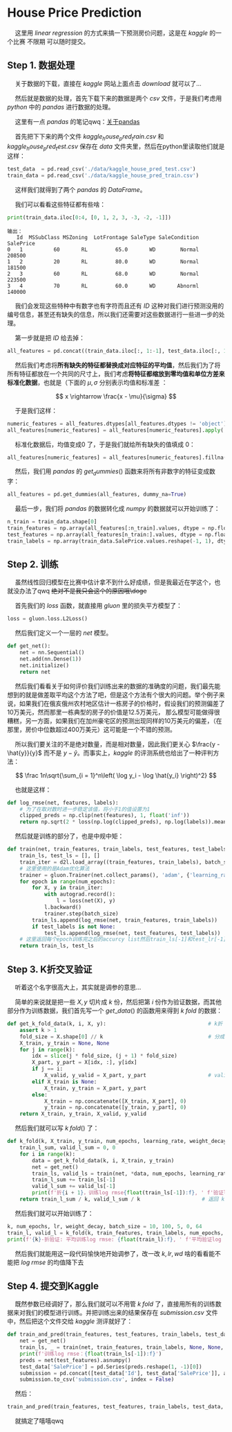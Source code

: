 # House Price Prediction

&emsp; 这里用 $linear\;regression$ 的方式来搞一下预测房价问题，这是在 $kaggle$ 的一个比赛 不限期 可以随时提交。

## Step 1.  数据处理

&emsp; 关于数据的下载，直接在 $kaggle$ 网站上面点击 $download$ 就可以了...

&emsp; 然后就是数据的处理，首先下载下来的数据是两个 $csv$ 文件，于是我们考虑用 $python$ 中的 $pandas$ 进行数据的处理。

&emsp; 这里有一点 $pandas$ 的笔记qwq：[关于pandas](./note/关于pandas.md)

&emsp; 首先把下下来的两个文件 $kaggle_house_pred_train.csv$ 和 $kaggle_house_pred_test.csv$ 保存在 $data$ 文件夹里，然后在python里读取他们就是这样：

```python
test_data  = pd.read_csv('./data/kaggle_house_pred_test.csv')
train_data = pd.read_csv('./data/kaggle_house_pred_train.csv')
```

&emsp; 这样我们就得到了两个 $pandas$ 的 $DataFrame$。

&emsp; 我们可以看看这些特征都有些啥：

```python
print(train_data.iloc[0:4, [0, 1, 2, 3, -3, -2, -1]])
```

```
输出：
   Id  MSSubClass MSZoning  LotFrontage SaleType SaleCondition  SalePrice
0   1          60       RL         65.0       WD        Normal     208500
1   2          20       RL         80.0       WD        Normal     181500
2   3          60       RL         68.0       WD        Normal     223500
3   4          70       RL         60.0       WD       Abnorml     140000
```

&emsp; 我们会发现这些特种中有数字也有字符而且还有 $ID$ 这种对我们进行预测没用的编号信息，甚至还有缺失的信息，所以我们还需要对这些数据进行一些进一步的处理。

&emsp; 第一步就是把 $ID$ 给去掉：

```python
all_features = pd.concat((train_data.iloc[:, 1:-1], test_data.iloc[:, 1:]))
```

&emsp; 然后我们考虑将**所有缺失的特征都替换成对应特征的平均值**，然后我们为了将所有特征都放在一个共同的尺寸上，我们考虑**将特征都缩放到零均值和单位方差来标准化数据**，也就是（下面的 $\mu, \sigma$ 分别表示均值和标准差 ：

$$ x \rightarrow \frac{x - \mu}{\sigma} $$

&emsp; 于是我们这样：

```python
numeric_features = all_features.dtypes[all_features.dtypes != 'object'].index                 # 所有feature中类型不是'object'的值的下标
all_features[numeric_features] = all_features[numeric_features].apply(                        # 标准化数据 均值变成0

```

&emsp; 标准化数据后，均值变成$0$ 了，于是我们就给所有缺失的值填成 $0$：

```python
all_features[numeric_features] = all_features[numeric_features].fillna(0)
```

&emsp; 然后，我们用 $pandas$ 的 $get_dummies()$ 函数来将所有非数字的特征变成数字：

```python
all_features = pd.get_dummies(all_features, dummy_na=True)
```

&emsp; 最后一步，我们将 $pandas$ 的数据转化成 $numpy$ 的数据就可以开始训练了：

```python
n_train = train_data.shape[0]
train_features = np.array(all_features[:n_train].values, dtype = np.float32)
test_features = np.array(all_features[n_train:].values, dtype = np.float32)
train_labels = np.array(train_data.SalePrice.values.reshape(-1, 1), dtype = np.float32)
```

## Step 2. 训练

&emsp; 虽然线性回归模型在比赛中估计拿不到什么好成绩，但是我最近在学这个，也就没办法了qwq ~~绝对不是我只会这个的原因哦\doge~~

&emsp; 首先我们的 $loss$ 函数，就直接用 $gluon$ 里的损失平方模型了：

```python
loss = gluon.loss.L2Loss()
```

&emsp; 然后我们定义一个一层的 $net$ 模型。

```python
def get_net():
    net = nn.Sequential()
    net.add(nn.Dense(1))
    net.initialize()
    return net
```

&emsp; 然后我们看看关于如何评价我们训练出来的数据的准确度的问题，我们最先能想到的就是做差取平均这个方法了吧，但是这个方法有个很大的问题。举个例子来说，如果我们在俄亥俄州农村地区估计一栋房子的价格时，假设我们的预测偏差了10万美元，然而那里一栋典型的房子的价值是12.5万美元， 那么模型可能做得很糟糕，另一方面，如果我们在加州豪宅区的预测出现同样的10万美元的偏差，（在那里，房价中位数超过400万美元）这可能是一个不错的预测。

&emsp; 所以我们要关注的不是绝对数量，而是相对数量，因此我们更关心 $\frac{y - \hat{y}}{y}$ 而不是 $y - \hat{y}$。而事实上，$kaggle$ 的评测系统也给出了一种评判方法：

$$ \frac 1n\sqrt{\sum_{i = 1}^n\left( \log y_i - \log \hat{y_i} \right)^2} $$

&emsp; 也就是这样：

```python
def log_rmse(net, features, labels):
    # 为了在取对数时进一步稳定该值，将小于1的值设置为1
    clipped_preds = np.clip(net(features), 1, float('inf'))
    return np.sqrt(2 * loss(np.log(clipped_preds), np.log(labels)).mean())
```

&emsp; 然后就是训练的部分了，也是中规中矩：

```python
def train(net, train_features, train_labels, test_features, test_labels, num_epochs, learning_rate, weight_decay, batch_size):
    train_ls, test_ls = [], []
    train_iter = d2l.load_array((train_features, train_labels), batch_size)
    # 这里使用的是Adam优化算法
    trainer = gluon.Trainer(net.collect_params(), 'adam', {'learning_rate': learning_rate, 'wd': weight_decay})
    for epoch in range(num_epochs):
        for X, y in train_iter:
            with autograd.record():
                l = loss(net(X), y)
            l.backward()
            trainer.step(batch_size)
        train_ls.append(log_rmse(net, train_features, train_labels))
        if test_labels is not None:
            test_ls.append(log_rmse(net, test_features, test_labels))
    # 这里返回每个epoch训练完之后的accurcy list然后train_ls[-1]和test_lr[-1]就是最终训练出来的效果
    return train_ls, test_ls
```

## Step 3. K折交叉验证

&emsp; 听着这个名字很高大上，其实就是调参的意思...

&emsp; 简单的来说就是把一些 $X, y$ 切片成 $k$ 份，然后把第 $i$ 份作为验证数据，而其他部分作为训练数据，我们首先写一个 $get\_data()$ 的函数用来得到 $k\;fold$ 的数据：

```python
def get_k_fold_data(k, i, X, y):                                 # k折 第i份为测试数据 其余为训练数据
    assert k > 1
    fold_size = X.shape[0] // k                                  # 分成 k 份
    X_train, y_train = None, None
    for j in range(k):
        idx = slice(j * fold_size, (j + 1) * fold_size)
        X_part, y_part = X[idx, :], y[idx]
        if j == i:
            X_valid, y_valid = X_part, y_part                    # valid 是测试数据
        elif X_train is None:
            X_train, y_train = X_part, y_part
        else:
            X_train = np.concatenate([X_train, X_part], 0)
            y_train = np.concatenate([y_train, y_part], 0)
    return X_train, y_train, X_valid, y_valid
```

&emsp; 然后我们就可以写 $k \; fold()$ 了：

```python
def k_fold(k, X_train, y_train, num_epochs, learning_rate, weight_decay, batch_size):
    train_l_sum, valid_l_sum = 0, 0
    for i in range(k):
        data = get_k_fold_data(k, i, X_train, y_train)
        net = get_net()
        train_ls, valid_ls = train(net, *data, num_epochs, learning_rate, weight_decay, batch_size)
        train_l_sum += train_ls[-1]
        valid_l_sum += valid_ls[-1]
        print(f'折{i + 1}，训练log rmse{float(train_ls[-1]):f}, ' f'验证log rmse{float(valid_ls[-1]):f}')
    return train_l_sum / k, valid_l_sum / k                    # 返回 k 折训练效果的平均值
```

&emsp; 然后我们就可以开始训练了：

```python
k, num_epochs, lr, weight_decay, batch_size = 10, 100, 5, 0, 64
train_l, valid_l = k_fold(k, train_features, train_labels, num_epochs, lr, weight_decay, batch_size)
print(f'{k}-折验证: 平均训练log rmse: {float(train_l):f}, ' f'平均验证log rmse: {float(valid_l):f}')
```

&emsp; 然后我们就能用这一段代码愉快地开始调参了，改一改 $k, lr, wd$ 啥的看看能不能把 $log \; rmse$ 的均值降下去

## Step 4. 提交到Kaggle

&emsp; 既然参数已经调好了，那么我们就可以不用管 $k\;fold$ 了，直接用所有的训练数据来对我们的模型进行训练。并把训练出来的结果保存在 $submission.csv$ 文件中，然后把这个文件交给 $kaggle$ 测评就好了：

```python
def train_and_pred(train_features, test_features, train_labels, test_data, num_epochs, lr, weight_decay, batch_size):
    net = get_net()
    train_ls, _ = train(net, train_features, train_labels, None, None, num_epochs, lr, weight_decay, batch_size)
    print(f'训练log rmse：{float(train_ls[-1]):f}')
    preds = net(test_features).asnumpy()                                               # 将网络应用于测试集。
    test_data['SalePrice'] = pd.Series(preds.reshape(1, -1)[0])                        # 将其重新格式化以导出到Kaggle
    submission = pd.concat([test_data['Id'], test_data['SalePrice']], axis = 1)
    submission.to_csv('submission.csv', index = False)
```

&emsp; 然后：

```python
train_and_pred(train_features, test_features, train_labels, test_data, num_epochs, lr, weight_decay, batch_size)
```

&emsp; 就搞定了嘻嘻qwq